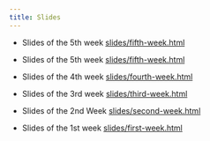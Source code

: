 ```yaml
---
title: Slides
---
```


- Slides of the 5th week [slides/fifth-week.html](/slides/6th-week-slides.html)

- Slides of the 5th week [slides/fifth-week.html](/slides/5th-week-slides.html)

- Slides of the 4th week [slides/fourth-week.html](/slides/4th-week-slides.html)

- Slides of the 3rd week [slides/third-week.html](/slides/3rd-week-slides.html)

- Slides of the 2nd Week [slides/second-week.html](/slides/2nd-week-slides.html)

- Slides of the 1st week [slides/first-week.html](/slides/1st-week-slides.html)






